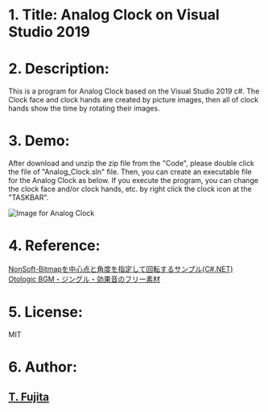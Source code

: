 # 1. Title: Analog Clock on Visual Studio 2019

# 2. Description:
This is a program for Analog Clock based on the Visual Studio 2019 c#. The Clock face and clock hands are created by picture images, then all of clock hands show the time by rotating their images.
# 3. Demo:
After download and unzip the zip file from the "Code", please double click the file of "Analog_Clock.sln" file. Then, you can create an executable file for the Analog Clock as below. If you execute the program, you can change the clock face and/or clock hands, etc. by right click the clock icon at the "TASKBAR".   

![Image for Analog Clock](https://to-fujita.github.io/Images/128.png "Image for Analog Clock")

# 4. Reference:
[NonSoft-Bitmapを中心点と角度を指定して回転するサンプル(C#.NET)](http://nonsoft.la.coocan.jp/SoftSample/CS.NET/SampleRotateBitmap.html)  
[Otologic BGM・ジングル・効果音のフリー素材](https://otologic.jp/)

# 5. License:
MIT

# 6. Author:
## [T. Fujita](https://github.com/To-Fujita)
